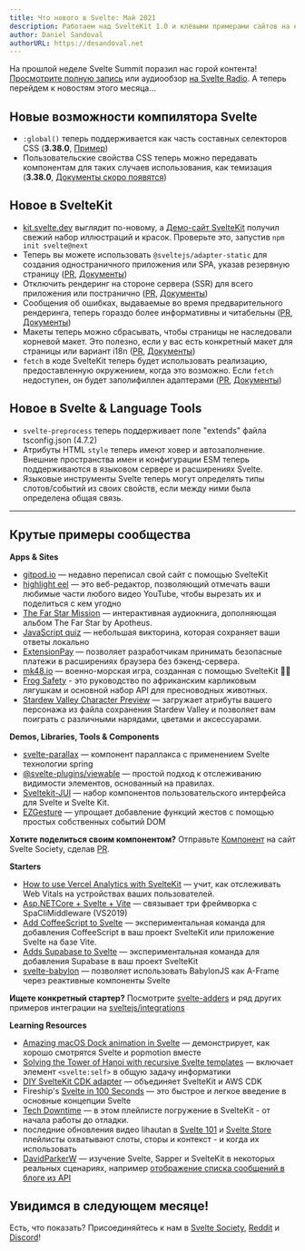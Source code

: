 ```yaml
---
title: Что нового в Svelte: Май 2021
description: Работаем над SvelteKit 1.0 и клёвыми примерами сайтов на нём!
author: Daniel Sandoval
authorURL: https://desandoval.net
---
```


<!-- Last week, Svelte Summit blew us away with a mountain of content! [Check out the full recording](https://www.youtube.com/watch?v=fnr9XWvjJHw) or an audio-only (p)review [on Svelte Radio](https://www.svelteradio.com/episodes/svelte-summit-party-episode). Now let's get into this month's news... -->

На прошлой неделе Svelte Summit поразил нас горой контента! [Просмотрите полную запись](https://www.youtube.com/watch?v=fnr9XWvjJHw) или аудиообзор [на Svelte Radio](https://www.svelteradio.com/episodes/svelte-summit-party-episode). А теперь перейдем к новостям этого месяца...


## Новые возможности компилятора Svelte

<!-- - `:global()` is now supported as part of compound CSS selectors (**3.38.0**, [Example](https://svelte.dev/repl/54148fd2af484f2c84977c94e523c7c5?version=3.38.0))
- CSS custom properties can now be passed to components for use cases such as theming (**3.38.0**, [Docs coming soon](https://github.com/sveltejs/svelte/issues/6268)) -->

- `:global()` теперь поддерживается как часть составных селекторов CSS (**3.38.0**, [Пример](https://ru.svelte.dev/repl/54148fd2af484f2c84977c94e523c7c5?version=3.38.0))
- Пользовательские свойства CSS теперь можно передавать компонентам для таких случаев использования, как темизация (**3.38.0**, [Документы скоро появятся](https://github.com/sveltejs/svelte/issues/6268))


## Новое в SvelteKit

<!-- - [kit.svelte.dev](https://kit.svelte.dev/) has a fresh new look and the [SvelteKit Demo Site](https://netlify.demo.svelte.dev/) got a fresh set of paint. Check it out by running `npm init svelte@next`
- You can now use `@sveltejs/adapter-static` to create a single-page app or SPA by specifying a fallback page ([PR](https://github.com/sveltejs/kit/pull/1181), [Docs](https://github.com/sveltejs/kit/tree/master/packages/adapter-static))
- Disable Server-side Rendering (SSR) app-wide or on a page-by-page basis ([PR](https://github.com/sveltejs/kit/pull/713), [Docs](https://kit.svelte.dev/docs#ssr-and-javascript-ssr))
- Error messages thrown during pre-rendering are now much more informative and readable ([PR](https://github.com/sveltejs/kit/pull/1062), [Docs](https://kit.svelte.dev/docs#layouts-error-pages))
- Layouts can now be reset to prevent pages from inheriting the root layout. This is useful if you have a specific layout for a page or i18n variation ([PR](https://github.com/sveltejs/kit/pull/1061), [Docs](https://kit.svelte.dev/docs#layouts-resets))
- `fetch` in SvelteKit code will now use the environment-provided implementation, whenever possible. If `fetch` is unavailable, it will be polyfilled by adapters ([PR](https://github.com/sveltejs/kit/pull/1066), [Docs](https://kit.svelte.dev/docs#loading-input-fetch)) -->

- [kit.svelte.dev](https://ru.kit.svelte.dev/) выглядит по-новому, а [Демо-сайт SvelteKit](https://netlify.demo.svelte.dev/) получил свежий набор иллюстраций и красок. Проверьте это, запустив `npm init svelte@next`
- Теперь вы можете использовать `@sveltejs/adapter-static` для создания одностраничного приложения или SPA, указав резервную страницу ([PR](https://github.com/sveltejs/kit/pull/1181), [Документы](https://github.com/sveltejs/kit/tree/master/packages/adapter-static))
- Отключить рендеринг на стороне сервера (SSR) для всего приложения или постранично ([PR](https://github.com/sveltejs/kit/pull/713), [Документы](https://ru.kit.svelte.dev/docs#ssr-i-javascript-ssr))
- Сообщения об ошибках, выдаваемые во время предварительного рендеринга, теперь гораздо более информативны и читабельны ([PR](https://github.com/sveltejs/kit/pull/1062), [Документы](https://ru.kit.svelte.dev/docs#makety-straniczy-oshibok))
- Макеты теперь можно сбрасывать, чтобы страницы не наследовали корневой макет. Это полезно, если у вас есть конкретный макет для страницы или вариант i18n ([PR](https://github.com/sveltejs/kit/pull/1061), [Документы](https://ru.kit.svelte.dev/docs#lmakety-straniczy-oshibok))
- `fetch` в коде SvelteKit теперь будет использовать реализацию, предоставленную окружением, когда это возможно. Если `fetch` недоступен, он будет заполифиллен адаптерами ([PR](https://github.com/sveltejs/kit/pull/1066), [Документы](https://ru.kit.svelte.dev/docs#zagruzka-dannyh-poluchaemye-znacheniya-fetch)) 


## Новое в Svelte & Language Tools

<!-- - `svelte-preprocess` now supports the "extends" field of the tsconfig.json (4.7.2)
- HTML `style` attributes now have hover & auto-complete. Foreign namespaces and ESM configs are now supported in the Svelte language server & extensions
- The Svelte language tools can now infer slot/event types from their props if a generic relationship between them was defined -->

- `svelte-preprocess` теперь поддерживает поле "extends" файла tsconfig.json (4.7.2)
- Атрибуты HTML `style` теперь имеют ховер и автозаполнение. Внешние пространства имен и конфигурации ESM теперь поддерживаются в языковом сервере и расширениях Svelte.
- Языковые инструменты Svelte теперь могут определять типы слотов/событий из своих свойств, если между ними была определена общая связь.

---

## Крутые примеры сообщества

**Apps & Sites**

- [gitpod.io](https://github.com/gitpod-io/website) — недавно переписал свой сайт с помощью SvelteKit
- [highlight eel](https://highlighteel.com/) — это веб-редактор, позволяющий отмечать ваши любимые части любого видео YouTube, чтобы вырезать их и поделиться с кем угодно
- [The Far Star Mission](https://thefarstar.apotheus.net/) — интерактивная аудиокнига, дополняющая альбом The Far Star by Apotheus.
- [JavaScript quiz](https://github.com/nclskfm/javascript-quiz) — небольшая викторина, которая сохраняет ваши ответы локально
- [ExtensionPay](https://extensionpay.com/) — позволяет разработчикам принимать безопасные платежи в расширениях браузера без бэкенд-сервера.
- [mk48.io](https://mk48.io/) — военно-морская игра, созданная с помощью SvelteKit 👍🏻
- [Frog Safety](https://frog-safety.vercel.app/) - это руководство по африканским карликовым лягушкам и основной набор API для пресноводных животных.
- [Stardew Valley Character Preview](https://github.com/overscore-media/stardew-valley-character-preview) — загружает атрибуты вашего персонажа из файла сохранения Stardew Valley и позволяет вам поиграть с различными нарядами, цветами и аксессуарами.


**Demos, Libraries, Tools & Components**

- [svelte-parallax](https://github.com/kindoflew/svelte-parallax) — компонент параллакса с применением Svelte технологии spring
- [@svelte-plugins/viewable](https://github.com/svelte-plugins/viewable) — простой подход к отслеживанию видимости элементов, основанный на правилах.
- [Sveltekit-JUI](https://github.com/Wolfr/sveltekit-jui) — набор компонентов пользовательского интерфейса для Svelte и Svelte Kit.
- [EZGesture](https://github.com/mhmd-22/ezgesture#integrating-with-other-frameworks) — упрощает добавление функций жестов с помощью простых собственных событий DOM

**Хотите поделиться своим компонентом?** Отправьте [Компонент](https://sveltesociety.dev/components) на сайт Svelte Society, сделав [PR](https://github.com/svelte-society/sveltesociety.dev/blob/master/src/pages/components/components.json).


**Starters**

- [How to use Vercel Analytics with SvelteKit](https://ivoberger.com/posts/using-vercel-analytics-with-svelte-kit) — учит, как отслеживать Web Vitals на устройствах ваших пользователей.
- [Asp.NETCore + Svelte + Vite](https://github.com/Kiho/aspcore-spa-cli/tree/master/samples/SviteSample) — связывает три фреймворка с SpaCliMiddleware (VS2019)
- [Add CoffeeScript to Svelte](https://github.com/Leftium/coffeescript-adder) — экспериментальная команда для добавления CoffeeScript в ваш проект SvelteKit или приложение Svelte на базе Vite.
- [Adds Supabase to Svelte](https://github.com/joshnuss/svelte-supabase) — экспериментальная команда для добавления Supabase в ваш проект SvelteKit
- [svelte-babylon](https://github.com/SectorXUSA/svelte-babylon) — позволяет использовать BabylonJS как A-Frame через реактивные компоненты Svelte

**Ищете конкретный стартер?** Посмотрите [svelte-adders](https://github.com/svelte-add/svelte-adders) и ряд других примеров интеграции на [sveltejs/integrations](https://github.com/sveltejs/integrations)


**Learning Resources**

- [Amazing macOS Dock animation in Svelte](https://dev.to/puruvj/amazing-macos-dock-animation-in-svelte-5hfb) — демонстрирует, как хорошо смотрятся Svelte и popmotion вместе
- [Solving the Tower of Hanoi with recursive Svelte templates](https://geoffrich.net/posts/svelte-tower-of-hanoi/) — включает элемент `<svelte:self>` в общую задачу информатики
- [DIY SvelteKit CDK adapter](https://dev.to/juranki/diy-sveltekit-cdk-adapter-3enp) — объединяет SvelteKit и AWS CDK
- Fireship's [Svelte in 100 Seconds](https://www.youtube.com/watch?v=rv3Yq-B8qp4) — это быстрое и легкое введение в основные концепции Svelte
- [Tech Downtime](https://www.youtube.com/watch?v=tsePBA2JC7o&list=PLualcIC6WNK1LHIYx2Tg9AQfTQDv4zNPu) — в этом плейлисте погружение в SvelteKit - от начала работы до отладки.
- последние обновления видео lihautan в [Svelte 101](https://www.youtube.com/watch?v=rwYgOU0WmVk&list=PLoKaNN3BjQX3mxDEVG3oGJx2ByXnue_gR&index=59) и [Svelte Store](https://www.youtube.com/watch?v=p4GmT0trCPE&list=PLoKaNN3BjQX3fG-XOSwsPHtnV8FUY6lgK&index=19) плейлисты охватывают слоты, сторы и контекст - и когда их использовать
- [DavidParkerW](https://www.youtube.com/c/DavidParkerW/playlists) — изучение Svelte, Sapper и SvelteKit в некоторых реальных сценариях, например [отображение списка сообщений в блоге из API](https://www.youtube.com/watch?v=kAPVFgFnxaM&list=PLPqKsyEGhUna6cvm6d4vZNI6gbt_0S4Xx)



## Увидимся в следующем месяце!

Есть, что показать? Присоединяйтесь к нам в [Svelte Society](https://sveltesociety.dev/), [Reddit](https://www.reddit.com/r/sveltejs/) и [Discord](https://discord.com/invite/yy75DKs)!